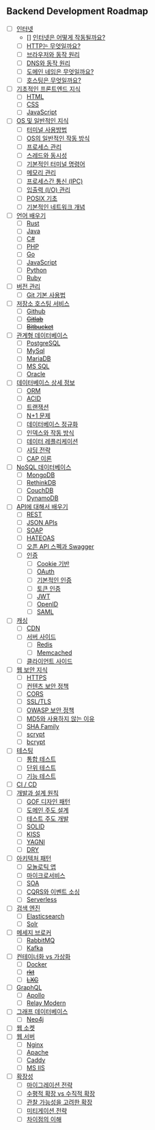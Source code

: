 Backend Development Roadmap
---------------------------

- [ ] [인터넷](https://github.com/wooogi123/Development_Roadmap/blob/master/Backend/%EC%9D%B8%ED%84%B0%EB%84%B7.md)
  + [] [인터넷은 어떻게 작동될까요?](https://github.com/wooogi123/Development_Roadmap/blob/master/Backend/%EC%9D%B8%ED%84%B0%EB%84%B7.md#%EC%9D%B8%ED%84%B0%EB%84%B7%EC%9D%80-%EC%96%B4%EB%96%BB%EA%B2%8C-%EC%9E%91%EB%8F%99%EB%90%A0%EA%B9%8C%EC%9A%94)
  + [ ] [HTTP는 무엇일까요?](https://github.com/wooogi123/Development_Roadmap/blob/master/Backend/%EC%9D%B8%ED%84%B0%EB%84%B7.md#http%EB%8A%94-%EB%AC%B4%EC%97%87%EC%9D%BC%EA%B9%8C%EC%9A%94)
  + [ ] [브라우저와 동작 원리](https://github.com/wooogi123/Development_Roadmap/blob/master/Backend/%EC%9D%B8%ED%84%B0%EB%84%B7.md#%EB%B8%8C%EB%9D%BC%EC%9A%B0%EC%A0%80%EC%99%80-%EB%8F%99%EC%9E%91-%EC%9B%90%EB%A6%AC)
  + [ ] [DNS와 동작 원리](https://github.com/wooogi123/Development_Roadmap/blob/master/Backend/%EC%9D%B8%ED%84%B0%EB%84%B7.md#dns%EC%99%80-%EB%8F%99%EC%9E%91-%EC%9B%90%EB%A6%AC)
  + [ ] [도메인 네임은 무엇일까요?](https://github.com/wooogi123/Development_Roadmap/blob/master/Backend/%EC%9D%B8%ED%84%B0%EB%84%B7.md#%EB%8F%84%EB%A9%94%EC%9D%B8-%EB%84%A4%EC%9E%84%EC%9D%80-%EB%AC%B4%EC%97%87%EC%9D%BC%EA%B9%8C%EC%9A%94)
  + [ ] [호스팅은 무엇일까요?](https://github.com/wooogi123/Development_Roadmap/blob/master/Backend/%EC%9D%B8%ED%84%B0%EB%84%B7.md#%ED%98%B8%EC%8A%A4%ED%8C%85%EC%9D%80-%EB%AC%B4%EC%97%87%EC%9D%BC%EA%B9%8C%EC%9A%94)
- [ ] [기초적인 프론트엔드 지식]()
  + [ ] [HTML]()
  + [ ] [CSS]()
  + [ ] [JavaScript]()
- [ ] [OS 및 일반적인 지식]()
  + [ ] [터미널 사용방법]()
  + [ ] [OS의 일반적인 작동 방식]()
  + [ ] [프로세스 관리]()
  + [ ] [스레드와 동시성]()
  + [ ] [기본적인 터미널 명령어]()
  + [ ] [메모리 관리]()
  + [ ] [프로세스간 통신 (IPC)]()
  + [ ] [입출력 (I/O) 관리]()
  + [ ] [POSIX 기초]()
  + [ ] [기본적인 네트워크 개념]()
- [ ] [언어 배우기]()
  + [ ] [Rust]()
  + [ ] [Java]()
  + [ ] [C#]()
  + [ ] [PHP]()
  + [ ] [Go]()
  + [ ] [JavaScript]()
  + [ ] [Python]()
  + [ ] [Ruby]()
- [ ] [버전 관리]()
  + [ ] [Git 기본 사용법]()
- [ ] [저장소 호스팅 서비스]()
  + [ ] [Github]()
  + [ ] ~~[Gitlab]()~~
  + [ ] ~~[Bitbucket]()~~
- [ ] [관계형 데이터베이스]()
  + [ ] [PostgreSQL]()
  + [ ] [MySql]()
  + [ ] [MariaDB]()
  + [ ] [MS SQL]()
  + [ ] [Oracle]()
- [ ] [데이터베이스 상세 정보]()
  + [ ] [ORM]()
  + [ ] [ACID]()
  + [ ] [트랜잭션]()
  + [ ] [N+1 문제]()
  + [ ] [데이터베이스 정규화]()
  + [ ] [인덱스와 작동 방식]()
  + [ ] [데이터 레플리케이션]()
  + [ ] [샤딩 전략]()
  + [ ] [CAP 이론]()
- [ ] [NoSQL 데이터베이스]()
  + [ ] [MongoDB]()
  + [ ] [RethinkDB]()
  + [ ] [CouchDB]()
  + [ ] [DynamoDB]()
- [ ] [API에 대해서 배우기]()
  + [ ] [REST]()
  + [ ] [JSON APIs]()
  + [ ] [SOAP]()
  + [ ] [HATEOAS]()
  + [ ] [오픈 API 스펙과 Swagger]()
  + [ ] [인증]()
    * [ ] [Cookie 기반]()
    * [ ] [OAuth]()
    * [ ] [기본적인 인증]()
    * [ ] [토큰 인증]()
    * [ ] [JWT]()
    * [ ] [OpenID]()
    * [ ] [SAML]()
- [ ] [캐싱]()
  + [ ] [CDN]()
  + [ ] [서버 사이드]()
    * [ ] [Redis]()
    * [ ] [Memcached]()
  + [ ] [클라이언트 사이드]()
- [ ] [웹 보안 지식]()
  + [ ] [HTTPS]()
  + [ ] [컨텐츠 보안 정책]()
  + [ ] [CORS]()
  + [ ] [SSL/TLS]()
  + [ ] [OWASP 보안 정책]()
  + [ ] [MD5와 사용하지 않는 이유]()
  + [ ] [SHA Family]()
  + [ ] [scrypt]()
  + [ ] [bcrypt]()
- [ ] [테스팅]()
  + [ ] [통합 테스트]()
  + [ ] [단위 테스트]()
  + [ ] [기능 테스트]()
- [ ] [CI / CD]()
- [ ] [개발과 설계 원칙]()
  + [ ] [GOF 디자인 패턴]()
  + [ ] [도메인 주도 설계]()
  + [ ] [테스트 주도 개발]()
  + [ ] [SOLID]()
  + [ ] [KISS]()
  + [ ] [YAGNI]()
  + [ ] [DRY]()
- [ ] [아키텍처 패턴]()
  + [ ] [모놀로틱 앱]()
  + [ ] [마이크로서비스]()
  + [ ] [SOA]()
  + [ ] [CQRS와 이벤트 소싱]()
  + [ ] [Serverless]()
- [ ] [검색 엔진]()
  + [ ] [Elasticsearch]()
  + [ ] [Solr]()
- [ ] [메세지 브로커]()
  + [ ] [RabbitMQ]()
  + [ ] [Kafka]()
- [ ] [컨테이너화 vs 가상화]()
  + [ ] [Docker]()
  + [ ] ~~[rkt]()~~
  + [ ] ~~[LXC]()~~
- [ ] [GraphQL]()
  + [ ] [Apollo]()
  + [ ] [Relay Modern]()
- [ ] [그래프 데이터베이스]()
  + [ ] [Neo4j]()
- [ ] [웹 소켓]()
- [ ] [웹 서버]()
  + [ ] [Nginx]()
  + [ ] [Apache]()
  + [ ] [Caddy]()
  + [ ] [MS IIS]()
- [ ] [확장성]()
  + [ ] [마이그레이션 전략]()
  + [ ] [수평적 확장 vs 수직적 확장]()
  + [ ] [관찰 가능성을 고려한 확장]()
  + [ ] [미티게이션 전략]()
  + [ ] [차이점의 이해]()
